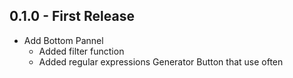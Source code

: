 ## 0.1.0 - First Release
* Add Bottom Pannel
    * Added filter function
    * Added regular expressions Generator Button that use often
